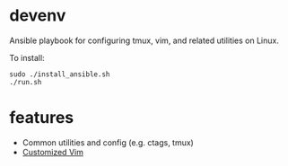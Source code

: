 # devenv

Ansible playbook for configuring tmux, vim, and related utilities on Linux.

To install:

    sudo ./install_ansible.sh
    ./run.sh

# features

* Common utilities and config (e.g. ctags, tmux)
* [Customized Vim](https://github.com/ealang/vimconf)

